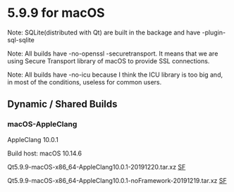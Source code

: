 # 5.9.9 for macOS

Note: SQLite(distributed with Qt) are built in the backage and have -plugin-sql-sqlite

Note: All builds have -no-openssl -securetransport. It means that we are using Secure Transport library of macOS to provide SSL connections.

Note: All builds have -no-icu because I think the ICU library is too big and, in most of the conditions, useless for common users.

## Dynamic / Shared Builds

### macOS-AppleClang

AppleClang 10.0.1

Build host: macOS 10.14.6

Qt5.9.9-macOS-x86_64-AppleClang10.0.1-20191220.tar.xz [SF](https://sourceforge.net/projects/fsu0413-qtbuilds/files/Qt5.9/macOS-x86_64/Qt5.9.9-macOS-x86_64-AppleClang10.0.1-20191220.tar.xz)

Qt5.9.9-macOS-x86_64-AppleClang10.0.1-noFramework-20191219.tar.xz [SF](https://sourceforge.net/projects/fsu0413-qtbuilds/files/Qt5.9/macOS-x86_64/Qt5.9.9-macOS-x86_64-AppleClang10.0.1-noFramework-20191219.tar.xz)
